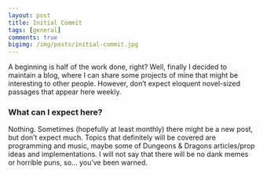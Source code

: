 ```yaml
---
layout: post
title: Initial Commit
tags: [general]
comments: true
bigimg: /img/posts/initial-commit.jpg
---
```


A beginning is half of the work done, right? Well, finally I decided to maintain a blog, where I can share some projects of mine that might be interesting to other people. However, don’t expect eloquent novel-sized passages that appear here weekly.

### What can I expect here?

Nothing. Sometimes (hopefully at least monthly) there might be a new post, but don’t expect much. Topics that definitely will be covered are programming and music, maybe some of Dungeons & Dragons articles/prop ideas and implementations. I will not say that there will be no dank memes or horrible puns, so... you’ve been warned.
